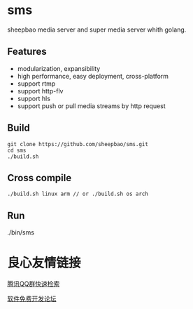 # sms
sheepbao media server and super media server whith golang.

## Features
* modularization, expansibility
* high performance, easy deployment, cross-platform
* support rtmp 
* support http-flv
* support hls
* support push or pull media streams by http request

## Build

```
git clone https://github.com/sheepbao/sms.git  
cd sms  
./build.sh  
```

## Cross compile
```
./build.sh linux arm // or ./build.sh os arch
```
## Run
./bin/sms




 # 良心友情链接

[腾讯QQ群快速检索](http://u.720life.cn/s/8cf73f7c)

[软件免费开发论坛](http://u.720life.cn/s/bbb01dc0)